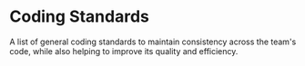 # Coding Standards

A list of general coding standards to maintain consistency across the team's code, while also helping to improve its quality and efficiency.

